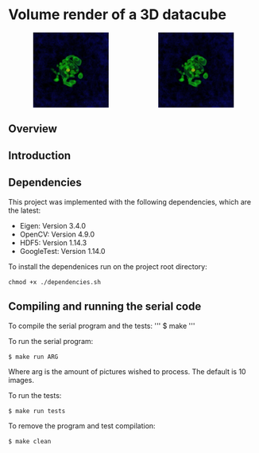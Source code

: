 # Volume render of a 3D datacube

<div style="display: flex; justify-content: space-around;">
  <img src="Serial/images/volumerender0.png" alt="Volume Render 0" width="30%" />
  <img src="Serial/images/volumerender0.png" alt="Volume Render 1" width="30%" />
</div>

## Overview

## Introduction

## Dependencies
This project was implemented with the following dependencies, which are the latest:
- Eigen: Version 3.4.0
- OpenCV: Version 4.9.0
- HDF5: Version 1.14.3
- GoogleTest: Version 1.14.0

To install the dependenices run on the project root directory:
```
chmod +x ./dependencies.sh
```

## Compiling and running the serial code
To compile the serial program and the tests:
'''
$ make 
'''

To run the serial program:
```
$ make run ARG
```
Where arg is the amount of pictures wished to process. The default is 10 images.

To run the tests:
```
$ make run tests
```

To remove the program and test compilation:
```
$ make clean
```




